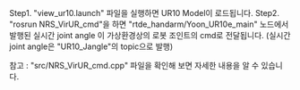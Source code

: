 Step1. "view_ur10.launch" 파일을 실행하면 UR10 Model이 로드됩니다.
Step2. "rosrun NRS_VirUR_cmd"을 하면 "rtde_handarm/Yoon_UR10e_main" 노드에서 
        발행된 실시간 joint angle 이 가상환경상의 로봇 조인트의 cmd로 전달됩니다. 
        (실시간 joint angle은 "UR10_Jangle"의 topic으로 발행)

참고
: "src/NRS_VirUR_cmd.cpp" 파일을 확인해 보면 자세한 내용을 알 수 있습니다.
